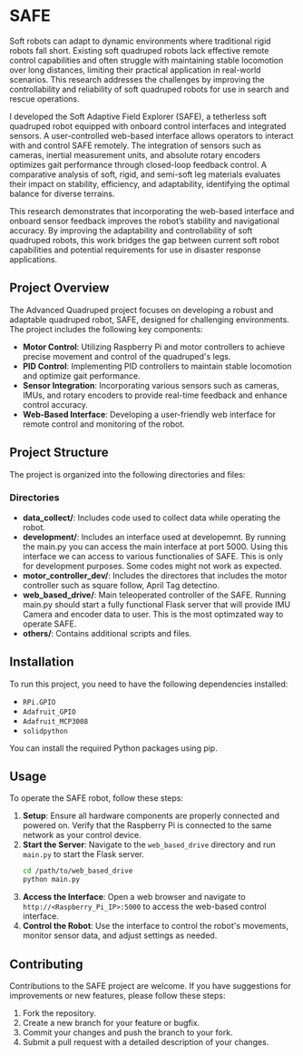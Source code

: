 # SAFE

Soft robots can adapt to dynamic environments where traditional rigid robots fall short. Existing soft quadruped robots lack effective remote control capabilities and often struggle with maintaining stable locomotion over long distances, limiting their practical application in real-world scenarios. This research addresses the challenges by improving the controllability and reliability of soft quadruped robots for use in search and rescue operations.

I developed the Soft Adaptive Field Explorer (SAFE), a tetherless soft quadruped robot equipped with onboard control interfaces and integrated sensors. A user-controlled web-based interface allows operators to interact with and control SAFE remotely. The integration of sensors such as cameras, inertial measurement units, and absolute rotary encoders optimizes gait performance through closed-loop feedback control. A comparative analysis of soft, rigid, and semi-soft leg materials evaluates their impact on stability, efficiency, and adaptability, identifying the optimal balance for diverse terrains.

This research demonstrates that incorporating the web-based interface and onboard sensor feedback improves the robot’s stability and navigational accuracy. By improving the adaptability and controllability of soft quadruped robots, this work bridges the gap between current soft robot capabilities and potential requirements for use in disaster response applications.

## Project Overview

The Advanced Quadruped project focuses on developing a robust and adaptable quadruped robot, SAFE, designed for challenging environments. The project includes the following key components:

- **Motor Control**: Utilizing Raspberry Pi and motor controllers to achieve precise movement and control of the quadruped's legs.
- **PID Control**: Implementing PID controllers to maintain stable locomotion and optimize gait performance.
- **Sensor Integration**: Incorporating various sensors such as cameras, IMUs, and rotary encoders to provide real-time feedback and enhance control accuracy.
- **Web-Based Interface**: Developing a user-friendly web interface for remote control and monitoring of the robot.



## Project Structure

The project is organized into the following directories and files:

### Directories

- **data_collect/**: Includes code used to collect data while operating the robot.
- **development/**: Includes an interface used at developemnt. By running the main.py you can access the main interface at port 5000. Using this interface we can access to various functionalies of SAFE. This is only for development purposes. Some codes might not work as expected.  
- **motor_controller_dev/**: Includes the directores that includes the motor controller such as square follow, April Tag detectino.
- **web_based_drive/**: Main teleoperated controller of the SAFE. Running main.py should start a fully functional Flask server that will provide IMU Camera and encoder data to user. This is the most optimzated way to operate SAFE. 
- **others/**: Contains additional scripts and files.


## Installation

To run this project, you need to have the following dependencies installed:

- `RPi.GPIO`
- `Adafruit_GPIO`
- `Adafruit_MCP3008`
- `solidpython`

You can install the required Python packages using pip. 


## Usage

To operate the SAFE robot, follow these steps:

1. **Setup**: Ensure all hardware components are properly connected and powered on. Verify that the Raspberry Pi is connected to the same network as your control device.
2. **Start the Server**: Navigate to the `web_based_drive` directory and run `main.py` to start the Flask server.
    ```sh
    cd /path/to/web_based_drive
    python main.py
    ```
3. **Access the Interface**: Open a web browser and navigate to `http://<Raspberry_Pi_IP>:5000` to access the web-based control interface.
4. **Control the Robot**: Use the interface to control the robot's movements, monitor sensor data, and adjust settings as needed.

## Contributing

Contributions to the SAFE project are welcome. If you have suggestions for improvements or new features, please follow these steps:

1. Fork the repository.
2. Create a new branch for your feature or bugfix.
3. Commit your changes and push the branch to your fork.
4. Submit a pull request with a detailed description of your changes.
